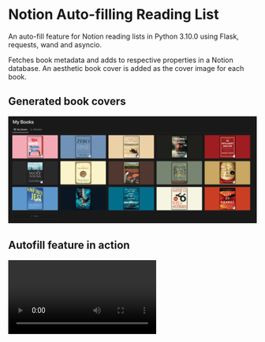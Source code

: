 # Notion Auto-filling Reading List

An auto-fill feature for Notion reading lists in Python 3.10.0 using Flask, requests, wand and asyncio.

Fetches book metadata and adds to respective properties in a Notion database. An aesthetic book cover is added as the cover image for each book.



## Generated book covers

![The Bookshelf](bookshelf_image.png)



## Autofill feature in action

![The Bookshelf](bookshelf.mp4)


